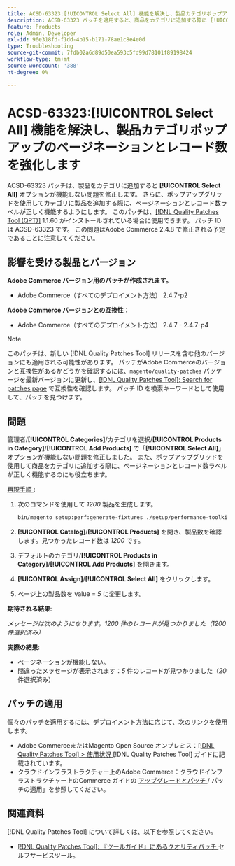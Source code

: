 ```yaml
---
title: ACSD-63323:[!UICONTROL Select All] 機能を解決し、製品カテゴリポップアップのページネーションとレコード数を強化します
description: ACSD-63323 パッチを適用すると、商品をカテゴリに追加する際に [!UICONTROL Select All] オプションが機能しないAdobe Commerceの問題を修正できます。 さらに、ポップアップグリッドを使用してカテゴリに製品を追加する際に、ページネーションとレコード数ラベルが正しく機能するようにします。
feature: Products
role: Admin, Developer
exl-id: 96e318fd-f1dd-4b15-b171-78ae1c8e4e0d
type: Troubleshooting
source-git-commit: 7fdb02a6d89d50ea593c5fd99d78101f89198424
workflow-type: tm+mt
source-wordcount: '388'
ht-degree: 0%

---
```


# ACSD-63323:[!UICONTROL Select All] 機能を解決し、製品カテゴリポップアップのページネーションとレコード数を強化します

ACSD-63323 パッチは、製品をカテゴリに追加すると **[!UICONTROL Select All]** オプションが機能しない問題を修正します。 さらに、ポップアップグリッドを使用してカテゴリに製品を追加する際に、ページネーションとレコード数ラベルが正しく機能するようにします。 このパッチは、[[!DNL Quality Patches Tool (QPT)]](/help/tools/quality-patches-tool/quality-patches-tool-to-self-serve-quality-patches.md) 1.1.60 がインストールされている場合に使用できます。 パッチ ID は ACSD-63323 です。 この問題はAdobe Commerce 2.4.8 で修正される予定であることに注意してください。

## 影響を受ける製品とバージョン

**Adobe Commerce バージョン用のパッチが作成されます。**
* Adobe Commerce（すべてのデプロイメント方法） 2.4.7-p2

**Adobe Commerce バージョンとの互換性：**
* Adobe Commerce（すべてのデプロイメント方法） 2.4.7 - 2.4.7-p4

>[!NOTE]
>
>このパッチは、新しい [!DNL Quality Patches Tool] リリースを含む他のバージョンにも適用される可能性があります。 パッチがAdobe Commerceのバージョンと互換性があるかどうかを確認するには、`magento/quality-patches` パッケージを最新バージョンに更新し、[[!DNL Quality Patches Tool]: Search for patches page](https://experienceleague.adobe.com/tools/commerce-quality-patches/index.html) で互換性を確認します。 パッチ ID を検索キーワードとして使用して、パッチを見つけます。

## 問題

管理者/**[!UICONTROL Categories]**/カテゴリを選択/**[!UICONTROL Products in Category]**/**[!UICONTROL Add Products]** で「**[!UICONTROL Select All]**」オプションが機能しない問題を修正しました。 また、ポップアップグリッドを使用して商品をカテゴリに追加する際に、ページネーションとレコード数ラベルが正しく機能するのにも役立ちます。


<u> 再現手順 </u>:

1. 次のコマンドを使用して *1200* 製品を生成します。

   ```bash
   bin/magento setup:perf:generate-fixtures ./setup/performance-toolkit/profiles/ce/small.xml
   ```

1. **[!UICONTROL Catalog]**/**[!UICONTROL Products]** を開き、製品数を確認します。見つかったレコード数は *1200* です。
1. デフォルトのカテゴリ/**[!UICONTROL Products in Category]**/**[!UICONTROL Add Products]** を開きます。
1. **[!UICONTROL Assign]**/**[!UICONTROL Select All]** をクリックします。
1. ページ上の製品数を value = *5* に変更します。


**期待される結果**:

*メッセージは次のようになります。1200 件のレコードが見つかりました（1200 件選択済み）*

**実際の結果**:

* ページネーションが機能しない。
* 間違ったメッセージが表示されます：*5* 件のレコードが見つかりました（*20* 件選択済み）

## パッチの適用

個々のパッチを適用するには、デプロイメント方法に応じて、次のリンクを使用します。

* Adobe CommerceまたはMagento Open Source オンプレミス：[[!DNL Quality Patches Tool] > 使用状況 ](/help/tools/quality-patches-tool/usage.md)[!DNL Quality Patches Tool] ガイドに記載されています。
* クラウドインフラストラクチャー上のAdobe Commerce：クラウドインフラストラクチャー上のCommerce ガイドの [ アップグレードとパッチ ](https://experienceleague.adobe.com/docs/commerce-cloud-service/user-guide/develop/upgrade/apply-patches.html)/ パッチの適用」を参照してください。


## 関連資料

[!DNL Quality Patches Tool] について詳しくは、以下を参照してください。

* [[!DNL Quality Patches Tool]: 『ツールガイド』にあるクオリティパッチ ](/help/tools/quality-patches-tool/quality-patches-tool-to-self-serve-quality-patches.md) セルフサービスツール。
